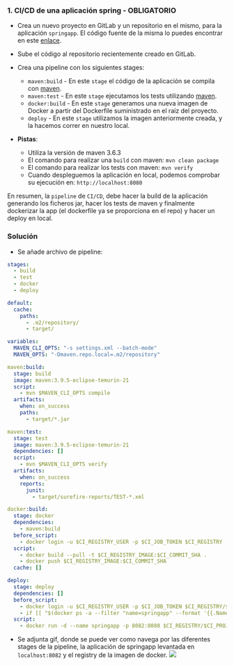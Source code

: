 ### 1. CI/CD de una aplicación spring - OBLIGATORIO

* Crea un nuevo proyecto en GitLab y un repositorio en el mismo, para la aplicación `springapp`. El código fuente de la misma lo puedes encontrar en este [enlace](https://github.com/Lemoncode/bootcamp-devops-lemoncode/tree/master/03-cd/02-gitlab/springapp).
* Sube el código al repositorio recientemente creado en GitLab.
* Crea una pipeline con los siguientes stages:
  * `maven:build` - En este `stage` el código de la aplicación se compila con [maven](https://maven.apache.org/).
  * `maven:test` - En este `stage` ejecutamos los tests utilizando [maven](https://maven.apache.org/).
  * `docker:build` - En este `stage` generamos una nueva imagen de Docker a partir del Dockerfile suministrado en el raíz del proyecto.
  * `deploy` - En este `stage` utilizamos la imagen anteriormente creada, y la hacemos correr en nuestro local.

* **Pistas**:
  * Utiliza la versión de maven 3.6.3
  * El comando para realizar una `build` con maven: `mvn clean package`
  * El comando para realizar los tests con maven: `mvn verify`
  * Cuando despleguemos la aplicación en local, podemos comprobar su ejecución en: `http://localhost:8080`

En resumen, la `pipeline` de `CI/CD`, debe hacer la build de la aplicación generando los ficheros jar, hacer los tests de maven y finalmente dockerizar la app (el dockerfile ya se proporciona en el repo) y hacer un deploy en local.

### Solución
- Se añade archivo de pipeline:
```yaml 
stages:
  - build
  - test
  - docker
  - deploy

default:
  cache:
    paths:
      - .m2/repository/
      - target/

variables:
  MAVEN_CLI_OPTS: "-s settings.xml --batch-mode"
  MAVEN_OPTS: "-Dmaven.repo.local=.m2/repository"

maven:build:
  stage: build
  image: maven:3.9.5-eclipse-temurin-21
  script:
    - mvn $MAVEN_CLI_OPTS compile
  artifacts:
    when: on_success
    paths:
      - target/*.jar

maven:test:
  stage: test
  image: maven:3.9.5-eclipse-temurin-21
  dependencies: []
  script:
    - mvn $MAVEN_CLI_OPTS verify
  artifacts:
    when: on_success
    reports:
      junit: 
        - target/surefire-reports/TEST-*.xml

docker:build:
  stage: docker
  dependencies:
    - maven:build
  before_script:
    - docker login -u $CI_REGISTRY_USER -p $CI_JOB_TOKEN $CI_REGISTRY
  script:
    - docker build --pull -t $CI_REGISTRY_IMAGE:$CI_COMMIT_SHA .
    - docker push $CI_REGISTRY_IMAGE:$CI_COMMIT_SHA
  cache: []

deploy:
  stage: deploy
  dependencies: []
  before_script:
    - docker login -u $CI_REGISTRY_USER -p $CI_JOB_TOKEN $CI_REGISTRY/$CI_PROJECT_PATH
    - if [[ "$(docker ps -a --filter "name=springapp" --format '{{.Names}}')" == "springapp" ]]; then  docker rm -f springapp; else echo "No existe";  fi
  script:
    - docker run -d --name springapp -p 8082:8080 $CI_REGISTRY/$CI_PROJECT_PATH:$CI_COMMIT_SHA
```
- Se adjunta gif, donde se puede ver como navega por las diferentes stages de la pipeline, la aplicación de springapp levantada en `localhost:8082` y el registry de la imagen de docker.
![](pipeline.gif)